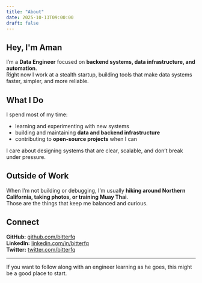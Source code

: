 ```yaml
---
title: "About"
date: 2025-10-13T09:00:00
draft: false
---
```


## Hey, I'm Aman

I’m a **Data Engineer** focused on **backend systems, data infrastructure, and automation**.  
Right now I work at a stealth startup, building tools that make data systems faster, simpler, and more reliable.

## What I Do

I spend most of my time:
- learning and experimenting with new systems
- building and maintaining **data and backend infrastructure**  
- contributing to **open-source projects** when I can  

I care about designing systems that are clear, scalable, and don’t break under pressure.

## Outside of Work

When I’m not building or debugging, I’m usually **hiking around Northern California, taking photos, or training Muay Thai**.  
Those are the things that keep me balanced and curious.

## Connect

**GitHub:** [github.com/bitterfq](https://github.com/bitterfq)  
**LinkedIn:** [linkedin.com/in/bitterfq](https://linkedin.com/in/bitterfq)  
**Twitter:** [twitter.com/bitterfq](https://twitter.com/bitterfq)

---

If you want to follow along with an engineer learning as he goes, this might be a good place to start.
